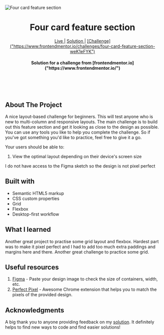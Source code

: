 
![Four card feature section]("https://github.com/catherineisonline/four-card-feature-section-frontendmentor/blob/main/images/project%20preview.png?raw=true")


<h1 align="center">Four card feature section</h1>

<div align="center">
    <a href="https://catherineisonline.github.io/four-card-feature-section-frontendmentor/" color="white">
      Live
    </a>
  <span> | </span>    <a href="https://www.frontendmentor.io/solutions/four-card-feature-section-fUDThIzoK">
      Solution
    </a>
  <span> | </span>    <a href="https://www.frontendmentor.io/challenges/four-card-feature-section-weK1eFYK">
      [Challenge]("https://www.frontendmentor.io/challenges/four-card-feature-section-weK1eFYK")
    </a>
</div>
<h4 align="center">
   Solution for a challenge from [frontendmentor.io]("https://www.frontendmentor.io/")
</h4>
<br>
<br>
<br>

## About The Project

A nice layout-based challenge for beginners. This will test anyone who is new to multi-column and responsive layouts.
The main challenge is to build out this feature section and get it looking as close to the design as possible.
You can use any tools you like to help you complete the challenge. So if you've got something you'd like to practice, feel free to give it a go.

Your users should be able to:
1. View the optimal layout depending on their device's screen size


I do not have access to the Figma sketch so the design is not pixel perfect




## Built with 

- Semantic HTML5 markup
- CSS custom properties
- Grid
- Flexbox
- Desktop-first workflow

## What I learned

Another great project to practise some grid layout and flexbox. Hardest part was to make it pixel perfect and I had to add too much extra paddings and margins here and there. Another great challenge to practice some grid.
 

## Useful resources

1. [Figma]("https://www.figma.com/") - Paste your design image to check the size of containers, width, etc.
2. [Perfect Pixel]("https://chrome.google.com/webstore/detail/perfectpixel-by-welldonec/dkaagdgjmgdmbnecmcefdhjekcoceebi") - Awesome Chrome extension that helps you to match the pixels of the provided design.

## Acknowledgments

A big thank you to anyone providing feedback on my [solution]("https://www.frontendmentor.io/solutions/four-card-feature-section-fUDThIzoK"). It definitely helps to find new ways to code and find easier solutions! 
